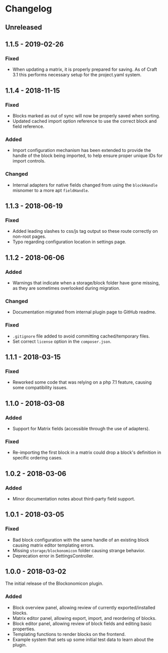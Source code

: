 # Changelog

## Unreleased

## 1.1.5 - 2019-02-26

### Fixed
- When updating a matrix, it is properly prepared for saving. As of Craft 3.1 this performs necessary setup for the project.yaml system.

## 1.1.4 - 2018-11-15

### Fixed
- Blocks marked as out of sync will now be properly saved when sorting.
- Updated cached import option reference to use the correct block and field reference.

### Added
- Import configuration mechanism has been extended to provide the handle of the block being imported, to help ensure proper unique IDs for import controls.

### Changed
- Internal adapters for native fields changed from using the `blockHandle` misnomer to a more apt `fieldHandle`.

## 1.1.3 - 2018-06-19

### Fixed
- Added leading slashes to css/js tag output so these route correctly on non-root pages.
- Typo regarding configuration location in settings page.

## 1.1.2 - 2018-06-06

### Added
- Warnings that indicate when a storage/block folder have gone missing, as they are sometimes overlooked during migration.

### Changed
- Documentation migrated from internal plugin page to GitHub readme.

### Fixed
- `.gitignore` file added to avoid committing cached/temporary files.
- Set correct `license` option in the `composer.json`.

## 1.1.1 - 2018-03-15

### Fixed
- Reworked some code that was relying on a php 7.1 feature, causing some compatibility issues.

## 1.1.0 - 2018-03-08

### Added
- Support for Matrix fields (accessible through the use of adapters).

### Fixed
- Re-importing the first block in a matrix could drop a block's definition in specific ordering cases.

## 1.0.2 - 2018-03-06

### Added
- Minor documentation notes about third-party field support.

## 1.0.1 - 2018-03-05

### Fixed
- Bad block configuration with the same handle of an existing block causing matrix editor templating errors.
- Missing `storage/blockonomicon` folder causing strange behavior.
- Deprecation error in SettingsController.

## 1.0.0 - 2018-03-02

The initial release of the Blockonomicon plugin.

### Added
- Block overview panel, allowing review of currently exported/installed blocks.
- Matrix editor panel, allowing export, import, and reordering of blocks.
- Block editor panel, allowing review of block fields and editing basic properties.
- Templating functions to render blocks on the frontend.
- Example system that sets up some initial test data to learn about the plugin.